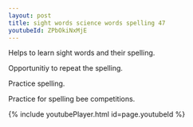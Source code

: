 ```yaml
---
layout: post
title: sight words science words spelling 47
youtubeId: ZPbOkiNxMjE
---
```

 
 
Helps to learn sight words and their spelling.

Opportunitiy to repeat the spelling. 

Practice spelling. 
 
Practice for spelling bee competitions. 
 
{% include youtubePlayer.html id=page.youtubeId %}
 
 
